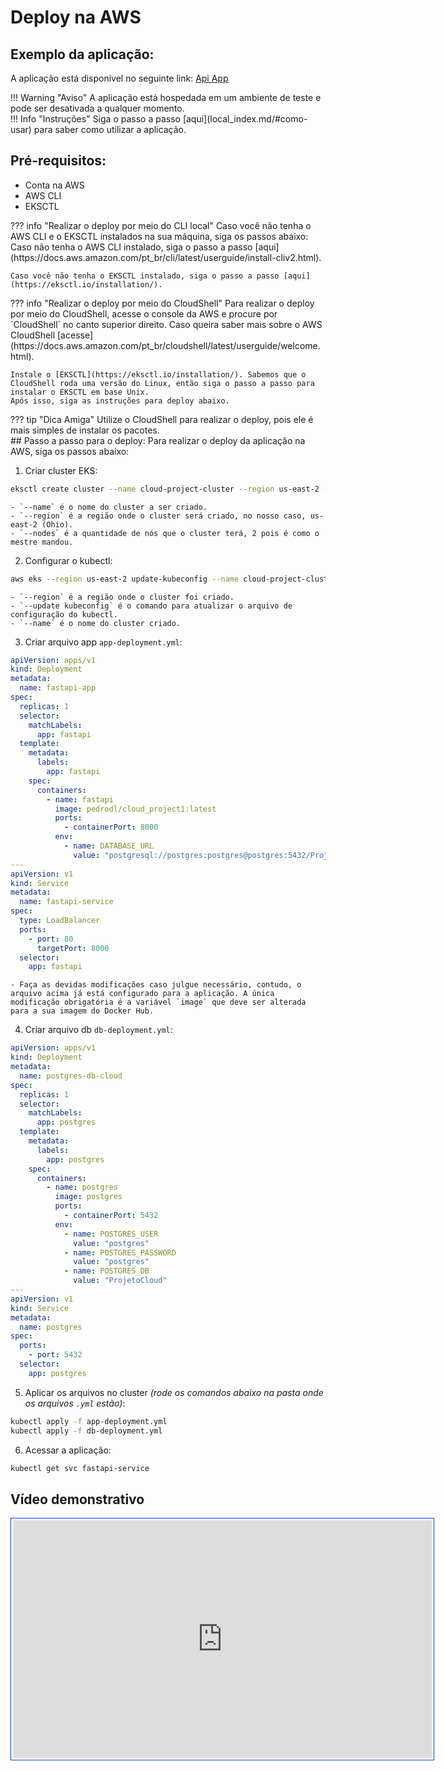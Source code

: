 # Deploy na AWS
## Exemplo da aplicação:
A aplicação está disponível no seguinte link: [Api App](http://a9081d685efb34ba0bd6b6340780caa3-1034918237.us-east-2.elb.amazonaws.com/)

<div class="warning" markdown>
!!! Warning "Aviso"
    A aplicação está hospedada em um ambiente de teste e pode ser desativada a qualquer momento.
</div>

<div class="info" markdown>
!!! Info "Instruções"
    Siga o passo a passo [aqui](local_index.md/#como-usar) para saber como utilizar a aplicação.
</div>

## Pré-requisitos:
- Conta na AWS
- AWS CLI
- EKSCTL

<div class="info" markdown>
??? info "Realizar o deploy por meio do CLI local"
    Caso você não tenha o AWS CLI e o EKSCTL instalados na sua máquina, siga os passos abaixo:
    Caso não tenha o AWS CLI instalado, siga o passo a passo [aqui](https://docs.aws.amazon.com/pt_br/cli/latest/userguide/install-cliv2.html).

    Caso você não tenha o EKSCTL instalado, siga o passo a passo [aqui](https://eksctl.io/installation/).
</div>
<div class="info" markdown>
??? info "Realizar o deploy por meio do CloudShell"
    Para realizar o deploy por meio do CloudShell, acesse o console da AWS e procure por `CloudShell` no canto superior direito.
    Caso queira saber mais sobre o AWS CloudShell [acesse](https://docs.aws.amazon.com/pt_br/cloudshell/latest/userguide/welcome.html).

    Instale o [EKSCTL](https://eksctl.io/installation/). Sabemos que o CloudShell roda uma versão do Linux, então siga o passo a passo para instalar o EKSCTL em base Unix.
    Após isso, siga as instruções para deploy abaixo.
</div>

<div class="info" markdown>
??? tip "Dica Amiga"
    Utilize o CloudShell para realizar o deploy, pois ele é mais simples de instalar os pacotes.
</div>
## Passo a passo para o deploy:
Para realizar o deploy da aplicação na AWS, siga os passos abaixo:

1. Criar cluster EKS:
```bash
eksctl create cluster --name cloud-project-cluster --region us-east-2 --nodes 2
```
    - `--name` é o nome do cluster a ser criado.
    - `--region` é a região onde o cluster será criado, no nosso caso, us-east-2 (Ohio).
    - `--nodes` é a quantidade de nós que o cluster terá, 2 pois é como o mestre mandou.

2. Configurar o kubectl:
```bash
aws eks --region us-east-2 update-kubeconfig --name cloud-project-cluster
```
    - `--region` é a região onde o cluster foi criado.
    - `--update kubeconfig` é o comando para atualizar o arquivo de configuração do kubectl.
    - `--name` é o nome do cluster criado.

3. Criar arquivo app `app-deployment.yml`:
```yml
apiVersion: apps/v1
kind: Deployment
metadata:
  name: fastapi-app
spec:
  replicas: 1
  selector:
    matchLabels:
      app: fastapi
  template:
    metadata:
      labels:
        app: fastapi
    spec:
      containers:
        - name: fastapi
          image: pedrodl/cloud_project1:latest
          ports:
            - containerPort: 8000
          env:
            - name: DATABASE_URL
              value: "postgresql://postgres:postgres@postgres:5432/ProjetoCloud"
---
apiVersion: v1
kind: Service
metadata:
  name: fastapi-service
spec:
  type: LoadBalancer
  ports:
    - port: 80
      targetPort: 8000
  selector:
    app: fastapi
```
    - Faça as devidas modificações caso julgue necessário, contudo, o arquivo acima já está configurado para a aplicação. A única
    modificação obrigatória é a variável `image` que deve ser alterada para a sua imagem do Docker Hub.
4. Criar arquivo db `db-deployment.yml`:
```yml
apiVersion: apps/v1
kind: Deployment
metadata:
  name: postgres-db-cloud
spec:
  replicas: 1
  selector:
    matchLabels:
      app: postgres
  template:
    metadata:
      labels:
        app: postgres
    spec:
      containers:
        - name: postgres
          image: postgres
          ports:
            - containerPort: 5432
          env:
            - name: POSTGRES_USER
              value: "postgres"
            - name: POSTGRES_PASSWORD
              value: "postgres"
            - name: POSTGRES_DB
              value: "ProjetoCloud"
---
apiVersion: v1
kind: Service
metadata:
  name: postgres
spec:
  ports:
    - port: 5432
  selector:
    app: postgres
```

5. Aplicar os arquivos no cluster _(rode os comandos abaixo na pasta onde os arquivos `.yml` estão)_:
```bash
kubectl apply -f app-deployment.yml
kubectl apply -f db-deployment.yml
```

6. Acessar a aplicação:
```bash
kubectl get svc fastapi-service
```

## Vídeo demonstrativo

<div style="border: 1px solid #0540e3; padding: 3px; width: fit-content; margin: auto;">
    <iframe 
        width="670" 
        height="380" 
        src="https://www.youtube.com/embed/dqEOfnO3vWc" 
        title="Vídeo demonstrativo" 
        frameborder="0" 
        allow="accelerometer; autoplay; clipboard-write; encrypted-media; gyroscope; picture-in-picture" 
        allowfullscreen>
    </iframe>
</div>